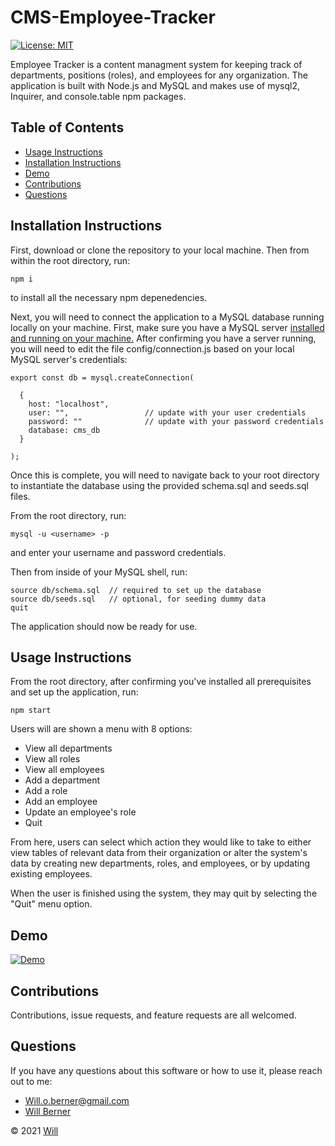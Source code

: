 # CMS-Employee-Tracker
[![License: MIT](https://img.shields.io/badge/License-MIT-yellow.svg)](https://opensource.org/licenses/MIT)

Employee Tracker is a content managment system for keeping track of departments, positions (roles), and employees for any organization. The application is built with Node.js and MySQL and makes use of mysql2, Inquirer, and console.table npm packages.


## Table of Contents
   
* [Usage Instructions](#usage-instructions)
* [Installation Instructions](#installation-instructions)
* [Demo](#demo)
* [Contributions](#contributions)
* [Questions](#questions)

## Installation Instructions

First, download or clone the repository to your local machine. Then from within the root directory, run:

    npm i

to install all the necessary npm depenedencies.

Next, you will need to connect the application to a MySQL database running locally on your machine. First, make sure you have a MySQL server [installed and running on your machine.](https://dev.mysql.com/doc/mysql-installation-excerpt/5.7/en/) After confirming you have a server running, you will need to edit the file config/connection.js based on your local MySQL server's credentials:

    export const db = mysql.createConnection(
      
      {
        host: "localhost",
        user: "",                 // update with your user credentials
        password: ""              // update with your password credentials
        database: cms_db
      }
      
    );

Once this is complete, you will need to navigate back to your root directory to instantiate the database using the provided schema.sql and seeds.sql files.

From the root directory, run:
    
    mysql -u <username> -p 
    
and enter your username and password credentials.

Then from inside of your MySQL shell, run:

    source db/schema.sql  // required to set up the database
    source db/seeds.sql   // optional, for seeding dummy data
    quit


The application should now be ready for use.

## Usage Instructions

From the root directory, after confirming you've installed all prerequisites and set up the application, run:

    npm start
    
Users will are shown a menu with 8 options:
- View all departments
- View all roles
- View all employees
- Add a department
- Add a role
- Add an employee
- Update an employee's role
- Quit

From here, users can select which action they would like to take to either view tables of relevant data from their organization or alter the system's data by creating new departments, roles, and employees, or by updating existing employees.

When the user is finished using the system, they may quit by selecting the "Quit" menu option.

## Demo
[![Demo](https://img.youtube.com/vi/v7O4YhTSWgQ/0.jpg)](https://www.youtube.com/watch?v=v7O4YhTSWgQ)

## Contributions

Contributions, issue requests, and feature requests are all welcomed.

## Questions

If you have any questions about this software or how to use it, please reach out to me:
- Will.o.berner@gmail.com
- [Will Berner](https://github.com/WillBerner)


&copy; 2021 [Will](https://github.com/WillBerner)
